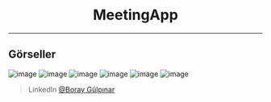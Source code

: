 
<h1 align="center">
  <br>
  MeetingApp
  <br>
</h1>

---

## Görseller
![image](https://github.com/user-attachments/assets/9df7c68f-7c66-493e-9b2c-ae812d8f3981)
![image](https://github.com/user-attachments/assets/3f955990-e82b-48b2-973c-ffc275641e30)
![image](https://github.com/user-attachments/assets/a494679e-b25c-4192-82db-67b3fe3233eb)
![image](https://github.com/user-attachments/assets/6b49dfd2-c370-4d7d-9578-a24c8e94623c)
![image](https://github.com/user-attachments/assets/8765e1b2-317a-4018-bda3-742ea55a3310)
![image](https://github.com/user-attachments/assets/2fe956a4-73e6-41f2-9f61-d510fae27da2)





> LinkedIn [@Boray Gülpınar](https://www.linkedin.com/in/boray-gulpinar/)

